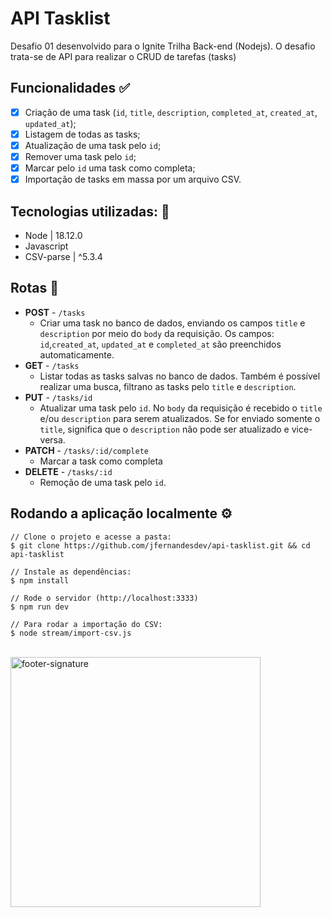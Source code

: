 # API Tasklist

Desafio 01 desenvolvido para o Ignite Trilha Back-end (Nodejs). O desafio trata-se de API para realizar o CRUD de tarefas (tasks)

## Funcionalidades ✅
- [x] Criação de uma task (`id`, `title`, `description`, `completed_at`, `created_at`, `updated_at`);
- [x] Listagem de todas as tasks;
- [x] Atualização de uma task pelo `id`;
- [x] Remover uma task pelo `id`;
- [x] Marcar pelo `id` uma task como completa;
- [x] Importação de tasks em massa por um arquivo CSV.

## Tecnologias utilizadas: 🚀
- Node | 18.12.0
- Javascript
- CSV-parse | ^5.3.4

## Rotas 🧭

- <b>POST</b> - `/tasks`
    - Criar uma task no banco de dados, enviando os campos `title` e `description` por meio do `body` da requisição. Os campos: `id`,`created_at`, `updated_at` e `completed_at` são preenchidos automaticamente. 
- <b>GET</b> - `/tasks`
    -  Listar todas as tasks salvas no banco de dados. Também é possível realizar uma busca, filtrano as tasks pelo `title` e `description`.
- <b>PUT</b> - `/tasks/id`
    - Atualizar uma task pelo `id`. No `body` da requisição é recebido o `title` e/ou `description` para serem atualizados. Se for enviado somente o `title`, significa que o `description` não pode ser atualizado e vice-versa.
- <b>PATCH</b> - `/tasks/:id/complete`
    - Marcar a task como completa
- <b>DELETE</b> - `/tasks/:id`
    - Remoção de uma task pelo `id`.

## Rodando a aplicação localmente ⚙

```
// Clone o projeto e acesse a pasta:
$ git clone https://github.com/jfernandesdev/api-tasklist.git && cd api-tasklist

// Instale as dependências:
$ npm install

// Rode o servidor (http://localhost:3333)
$ npm run dev

// Para rodar a importação do CSV: 
$ node stream/import-csv.js
```

<br>

<img src="https://i.ibb.co/Yckq764/footer-signature.png" alt="footer-signature" border="0"  width='400px' />



